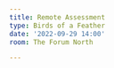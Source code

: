 ```yaml
---
title: Remote Assessment
type: Birds of a Feather
date: '2022-09-29 14:00'
room: The Forum North

---
```

